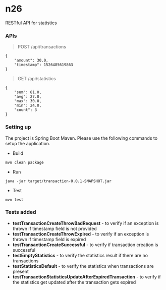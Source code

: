 # n26

RESTful API for statistics

### APIs

> POST /api/transactions

    {
        "amount": 30.0,
        "timestamp": 1526485619863
    }

> GET /api/statistics

    {
        "sum": 81.0,
        "avg": 27.0,
        "max": 30.0,
        "min": 24.0,
        "count": 3
    }

### Setting up

The project is Spring Boot Maven. Please use the following commands to setup the application.

* Build
```
mvn clean package
```
* Run
```
java -jar target/transaction-0.0.1-SNAPSHOT.jar
```
* Test
```
mvn test
```

### Tests added

* **testTransactionCreateThrowBadRequest** - to verify if an exception is thrown if timestamp field is not provided
* **testTransactionCreateThrowExpired** - to verify if an exception is thrown if timestamp field is expired
* **testTransactionCreateSuccessful** - to verify if transaction creation is successful
* **testEmptyStatistics** - to verify the statistics result if there are no transactions
* **testStatisticsDefault** - to verify the statistics when transactions are present
* **testTransactionStatisticsUpdateAfterExpiredTransaction** - to verify if the statistics get updated after the transaction gets expired
